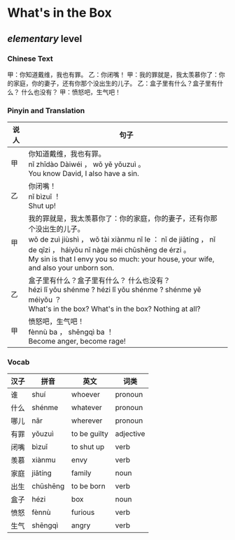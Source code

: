 # What's in the Box
## *elementary* level

### Chinese Text
甲：你知道戴维，我也有罪。
乙：你闭嘴！
甲：我的罪就是，我太羡慕你了：你的家庭，你的妻子，还有你那个没出生的儿子。
乙：盒子里有什么？盒子里有什么？ 什么也没有？
甲：愤怒吧，生气吧！

### Pinyin and Translation
|说人|句子|
|----|----|
|甲|你知道戴维，我也有罪。<br />nǐ zhīdào Dàiwéi ， wǒ yě yǒuzuì 。<br />You know David, I also have a sin.|
|乙|你闭嘴！<br />nǐ bìzuǐ ！<br />Shut up!|
|甲|我的罪就是，我太羡慕你了：你的家庭，你的妻子，还有你那个没出生的儿子。<br />wǒ de zuì jiùshì ， wǒ tài xiànmu nǐ le ： nǐ de jiātíng ， nǐ de qīzi ， háiyǒu nǐ nàge méi chūshēng de érzi 。<br />My sin is that I envy you so much: your house, your wife, and also your unborn son.|
|乙|盒子里有什么？盒子里有什么？ 什么也没有？<br />hézi lǐ yǒu shénme ? hézi lǐ yǒu shénme ?  shénme yě méiyǒu ？<br />What's in the box? What's in the box? Nothing at all?|
|甲|愤怒吧，生气吧！<br />fènnù ba ， shēngqì ba ！<br />Become anger, become rage!|
### Vocab
|汉子|拼音|英文|词类|
|----|----|----|----|
|谁|shuí|whoever|pronoun|
|什么|shénme|whatever|pronoun|
|哪儿|nǎr|wherever|pronoun|
|有罪|yǒuzuì|to be guilty|adjective|
|闭嘴|bìzuǐ|to shut up|verb|
|羡慕|xiànmu|envy|verb|
|家庭|jiātíng|family|noun|
|出生|chūshēng|to be born|verb|
|盒子|hézi|box|noun|
|愤怒|fènnù|furious|verb|
|生气|shēngqì|angry|verb|